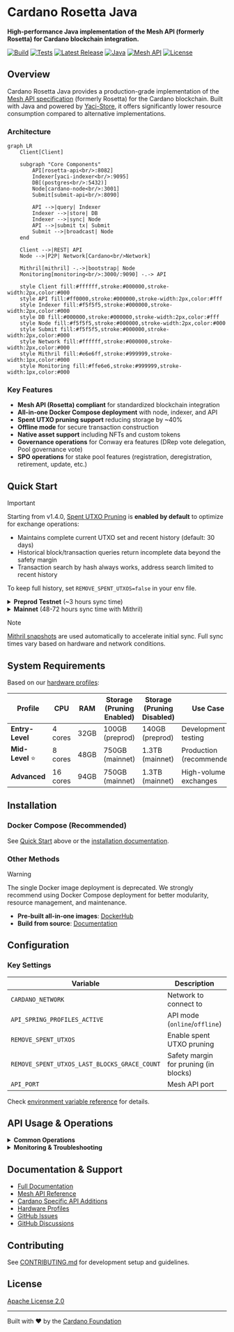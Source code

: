 # Cardano Rosetta Java

**High-performance Java implementation of the Mesh API (formerly Rosetta) for Cardano blockchain integration.**

[![Build](https://img.shields.io/github/actions/workflow/status/cardano-foundation/cardano-rosetta-java/feature-mvn-build.yaml?label=build)](https://github.com/cardano-foundation/cardano-rosetta-java/actions/workflows/feature-mvn-build.yaml)
[![Tests](https://img.shields.io/github/actions/workflow/status/cardano-foundation/cardano-rosetta-java/integration-test.yaml?label=integration)](https://github.com/cardano-foundation/cardano-rosetta-java/actions/workflows/integration-test.yaml)
[![Latest Release](https://img.shields.io/github/v/release/cardano-foundation/cardano-rosetta-java)](https://github.com/cardano-foundation/cardano-rosetta-java/releases/latest)
[![Java](https://img.shields.io/badge/Java-24-blue)](https://openjdk.org/projects/jdk/24/)
[![Mesh API](https://img.shields.io/badge/Mesh%20API-1.4.15-blue)](https://docs.cdp.coinbase.com/mesh/docs/welcome)
[![License](https://img.shields.io:/github/license/cardano-foundation/cardano-rosetta-java)](https://github.com/cardano-foundation/cardano-rosetta-java/blob/master/LICENSE)

## Overview

Cardano Rosetta Java provides a production-grade implementation of the [Mesh API specification](https://docs.cdp.coinbase.com/mesh/docs/welcome) (formerly Rosetta) for the Cardano blockchain. Built with Java and powered by [Yaci-Store](https://github.com/bloxbean/yaci-store), it offers significantly lower resource consumption compared to alternative implementations.

### Architecture

```mermaid
graph LR
    Client[Client]
    
    subgraph "Core Components"
        API[rosetta-api<br/>:8082]
        Indexer[yaci-indexer<br/>:9095]
        DB[(postgres<br/>:5432)]
        Node[cardano-node<br/>:3001]
        Submit[submit-api<br/>:8090]
        
        API -->|query| Indexer
        Indexer -->|store| DB
        Indexer -->|sync| Node
        API -->|submit tx| Submit
        Submit -->|broadcast| Node
    end
    
    Client -->|REST| API
    Node -->|P2P| Network[Cardano<br/>Network]
    
    Mithril[mithril] -.->|bootstrap| Node
    Monitoring[monitoring<br/>:3000/:9090] -.-> API
    
    style Client fill:#ffffff,stroke:#000000,stroke-width:2px,color:#000
    style API fill:#ff0000,stroke:#000000,stroke-width:2px,color:#fff
    style Indexer fill:#f5f5f5,stroke:#000000,stroke-width:2px,color:#000
    style DB fill:#000000,stroke:#000000,stroke-width:2px,color:#fff
    style Node fill:#f5f5f5,stroke:#000000,stroke-width:2px,color:#000
    style Submit fill:#f5f5f5,stroke:#000000,stroke-width:2px,color:#000
    style Network fill:#ffffff,stroke:#000000,stroke-width:2px,color:#000
    style Mithril fill:#e6e6ff,stroke:#999999,stroke-width:1px,color:#000
    style Monitoring fill:#ffe6e6,stroke:#999999,stroke-width:1px,color:#000
```

### Key Features

- **Mesh API (Rosetta) compliant** for standardized blockchain integration
- **All-in-one Docker Compose deployment** with node, indexer, and API
- **Spent UTXO pruning support** reducing storage by ~40%
- **Offline mode** for secure transaction construction
- **Native asset support** including NFTs and custom tokens
- **Governance operations** for Conway era features (DRep vote delegation, Pool governance vote)
- **SPO operations** for stake pool features (registration, deregistration, retirement, update, etc.)

## Quick Start

> [!IMPORTANT]
> Starting from v1.4.0, [Spent UTXO Pruning](https://cardano-foundation.github.io/cardano-rosetta-java/docs/advanced-configuration/pruning) is **enabled by default** to optimize for exchange operations:
> - Maintains complete current UTXO set and recent history (default: 30 days)
> - Historical block/transaction queries return incomplete data beyond the safety margin
> - Transaction search by hash always works, address search limited to recent history
>
> To keep full history, set `REMOVE_SPENT_UTXOS=false` in your env file.

<details>
<summary><b>Preprod Testnet</b> (~3 hours sync time)</summary>

### Prerequisites
- Docker and Docker Compose
- 4+ CPU cores, 32GB RAM
- 100GB storage (pruning enabled) or 140GB (pruning disabled)

### Steps

1. **Clone and launch**
```bash
git clone https://github.com/cardano-foundation/cardano-rosetta-java.git
cd cardano-rosetta-java

docker compose --env-file .env.docker-compose-preprod \
  --env-file .env.docker-compose-profile-entry-level \
  -f docker-compose.yaml up -d
```

2. **Monitor sync progress**
```bash
# Check sync status
curl -X POST http://localhost:8082/network/status \
  -H "Content-Type: application/json" \
  -d '{"network_identifier": {"blockchain": "cardano", "network": "preprod"}}'

# View logs (merge env files to avoid warnings)
cat .env.docker-compose-preprod .env.docker-compose-profile-entry-level > .env
docker compose logs -f
```

</details>

<details>
<summary><b>Mainnet</b> (48-72 hours sync time with Mithril)</summary>

### Prerequisites
- Docker and Docker Compose
- 8+ CPU cores, 48GB RAM
- 750GB storage (pruning enabled) or 1.3TB (pruning disabled)

### Steps

1. **Clone and launch**
```bash
git clone https://github.com/cardano-foundation/cardano-rosetta-java.git
cd cardano-rosetta-java

docker compose --env-file .env.docker-compose \
  --env-file .env.docker-compose-profile-mid-level \
  -f docker-compose.yaml up -d
```

2. **Monitor sync progress**
```bash
# Check sync status
curl -X POST http://localhost:8082/network/status \
  -H "Content-Type: application/json" \
  -d '{"network_identifier": {"blockchain": "cardano", "network": "mainnet"}}'

# View logs (merge env files to avoid warnings)
cat .env.docker-compose .env.docker-compose-profile-mid-level > .env
docker compose logs -f
```
</details>

> [!NOTE]
> [Mithril snapshots](https://mithril.network/doc/) are used automatically to accelerate initial sync. Full sync times vary based on hardware and network conditions.

## System Requirements

Based on our [hardware profiles](https://cardano-foundation.github.io/cardano-rosetta-java/docs/install-and-deploy/hardware-profiles):

| Profile | CPU | RAM | Storage (Pruning Enabled) | Storage (Pruning Disabled) | Use Case |
|---------|-----|-----|---------------------------|----------------------------|----------|
| **Entry-Level** | 4 cores | 32GB | 100GB (preprod) | 140GB (preprod) | Development & testing |
| **Mid-Level** ⭐ | 8 cores | 48GB | 750GB (mainnet) | 1.3TB (mainnet) | Production (recommended) |
| **Advanced** | 16 cores | 94GB | 750GB (mainnet) | 1.3TB (mainnet) | High-volume exchanges |

## Installation

### Docker Compose (Recommended)

See [Quick Start](#quick-start) above or the [installation documentation](https://cardano-foundation.github.io/cardano-rosetta-java/docs/install-and-deploy/docker).

### Other Methods


> [!WARNING]
> The single Docker image deployment is deprecated. We strongly recommend using Docker Compose deployment for better modularity, resource management, and maintenance.

- **Pre-built all-in-one images**: [DockerHub](https://hub.docker.com/r/cardanofoundation/cardano-rosetta-java)
- **Build from source**: [Documentation](https://cardano-foundation.github.io/cardano-rosetta-java/docs/development/build)

## Configuration

### Key Settings

| Variable | Description | Default |
|----------|-------------|---------|
| `CARDANO_NETWORK` | Network to connect to | `mainnet` |
| `API_SPRING_PROFILES_ACTIVE` | API mode (`online`/`offline`) | `online` |
| `REMOVE_SPENT_UTXOS` | Enable spent UTXO pruning | `true` |
| `REMOVE_SPENT_UTXOS_LAST_BLOCKS_GRACE_COUNT` | Safety margin for pruning (in blocks) | `129600` (~30 days) |
| `API_PORT` | Mesh API port | `8082` |

Check [environment variable reference](https://cardano-foundation.github.io/cardano-rosetta-java/docs/install-and-deploy/env-vars) for details.

## API Usage & Operations

<details>
<summary><b>Common Operations</b></summary>

### Check Network Status
```bash
curl -X POST http://localhost:8082/network/status \
  -H "Content-Type: application/json" \
  -d '{"network_identifier": {"blockchain": "cardano", "network": "mainnet"}}'
```

### Get Account Balance
```bash
curl -X POST http://localhost:8082/account/balance \
  -H "Content-Type: application/json" \
  -d '{
    "network_identifier": {"blockchain": "cardano", "network": "mainnet"},
    "account_identifier": {"address": "addr1..."}
  }'
```

### Submit Transaction
```bash
curl -X POST http://localhost:8082/construction/submit \
  -H "Content-Type: application/json" \
  -d '{
    "network_identifier": {"blockchain": "cardano", "network": "mainnet"},
    "signed_transaction": "..."
  }'
```

</details>

<details>
<summary><b>Monitoring & Troubleshooting</b></summary>

### Health Checks
```bash
# Container status
docker compose ps

# Service logs
docker compose logs -f api
docker compose logs -f yaci-indexer
docker compose logs -f cardano-node
```

### Common Issues

| Symptom | Possible Cause | Action |
|---------|---------------|--------|
| API returns 503 | Services still starting | Wait 2-3 minutes for initialization, check `docker compose logs` |
| Incorrect balances | Node not fully synced | Verify sync with `/network/status`, check `current_block_identifier` vs network tip |
| Transaction submission fails | Invalid CBOR or network mismatch | Verify transaction format, ensure correct network in `network_identifier` |
| High memory usage | Insufficient resources for profile | Switch to lower profile or increase RAM allocation |
| Disk space warnings | Pruning disabled or safety margin too large | Enable pruning (`REMOVE_SPENT_UTXOS=true`) or reduce safety margin |
| Historical queries return incomplete data | Pruning enabled (by design) | Check `oldest_block_identifier` in `/network/status` for fully queryable range |

</details>

## Documentation & Support

- [Full Documentation](https://cardano-foundation.github.io/cardano-rosetta-java/docs/intro)
- [Mesh API Reference](https://docs.cdp.coinbase.com/mesh/docs/api-reference)
- [Cardano Specific API Additions](https://cardano-foundation.github.io/cardano-rosetta-java/docs/core-concepts/cardano-addons)
- [Hardware Profiles](https://cardano-foundation.github.io/cardano-rosetta-java/docs/install-and-deploy/hardware-profiles)
- [GitHub Issues](https://github.com/cardano-foundation/cardano-rosetta-java/issues)
- [GitHub Discussions](https://github.com/cardano-foundation/cardano-rosetta-java/discussions)

## Contributing

See [CONTRIBUTING.md](CONTRIBUTING.md) for development setup and guidelines.

## License

[Apache License 2.0](LICENSE)

---

Built with ❤️ by the [Cardano Foundation](https://cardanofoundation.org)
